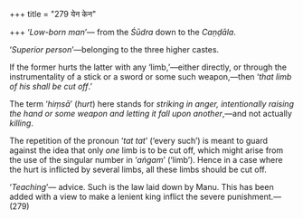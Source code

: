 +++
title = "279 येन केन"

+++
‘*Low-born man*’— from the *Śūdra* down to the *Caṇḍāla*.

‘*Superior person*’—belonging to the three higher castes.

If the former hurts the latter with any ‘limb,’—either directly, or
through the instrumentality of a stick or a sword or some such
weapon,—then ‘*that limb of his shall be cut off*.’

The term ‘*hiṃsā*’ (*hurt*) here stands for *striking in anger,
intentionally raising the hand or some weapon and letting it fall upon
another*,—and not actually *killing*.

The repetition of the pronoun ‘*tat tat*’ (‘every such’) is meant to
guard against the idea that only *one* limb is to be cut off, which
might arise from the use of the singular number in ‘*aṅgam*’ (‘limb’).
Hence in a case where the hurt is inflicted by several limbs, all these
limbs should be cut off.

‘*Teaching*’— advice. Such is the law laid down by Manu. This has been
added with a view to make a lenient king inflict the severe
punishment.—(279)


